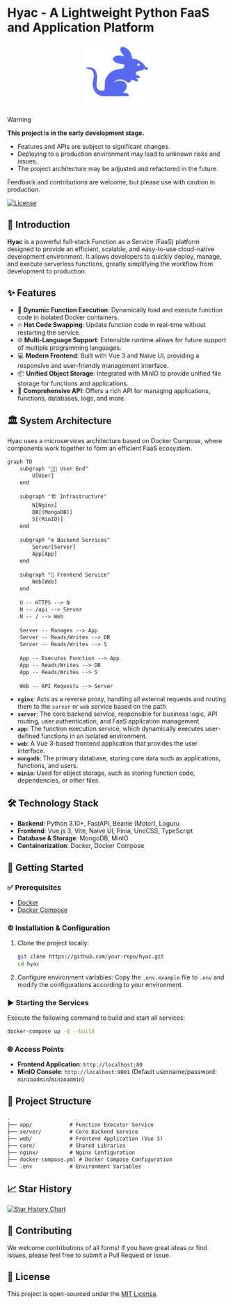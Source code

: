# Hyac - A Lightweight Python FaaS and Application Platform

<div align="center">
  <img src="images/logo.svg" width="150" alt="Hyac Logo">
</div>

> [!WARNING]
> **This project is in the early development stage.**
>
> - Features and APIs are subject to significant changes.
> - Deploying to a production environment may lead to unknown risks and issues.
> - The project architecture may be adjusted and refactored in the future.
>
> Feedback and contributions are welcome, but please use with caution in production.

[![License](https://img.shields.io/badge/license-MIT-blue.svg)](LICENSE)

## 📖 Introduction

**Hyac** is a powerful full-stack Function as a Service (FaaS) platform designed to provide an efficient, scalable, and easy-to-use cloud-native development environment. It allows developers to quickly deploy, manage, and execute serverless functions, greatly simplifying the workflow from development to production.

## ✨ Features

- 🚀 **Dynamic Function Execution**: Dynamically load and execute function code in isolated Docker containers.
- 🔥 **Hot Code Swapping**: Update function code in real-time without restarting the service.
- 🌐 **Multi-Language Support**: Extensible runtime allows for future support of multiple programming languages.
- 💻 **Modern Frontend**: Built with Vue 3 and Naive UI, providing a responsive and user-friendly management interface.
- 📦 **Unified Object Storage**: Integrated with MinIO to provide unified file storage for functions and applications.
- 🔗 **Comprehensive API**: Offers a rich API for managing applications, functions, databases, logs, and more.

## 🏛️ System Architecture

Hyac uses a microservices architecture based on Docker Compose, where components work together to form an efficient FaaS ecosystem.

```mermaid
graph TD
    subgraph "👨‍💻 User End"
        U[User]
    end

    subgraph "🏗️ Infrastructure"
        N[Nginx]
        DB[(MongoDB)]
        S[(MinIO)]
    end

    subgraph "⚙️ Backend Services"
        Server[Server]
        App[App]
    end

    subgraph "🎨 Frontend Service"
        Web[Web]
    end

    U -- HTTPS --> N
    N -- /api --> Server
    N -- / --> Web
    
    Server -- Manages --> App
    Server -- Reads/Writes --> DB
    Server -- Reads/Writes --> S
    
    App -- Executes Function --> App
    App -- Reads/Writes --> DB
    App -- Reads/Writes --> S

    Web -- API Requests --> Server
```

- **`nginx`**: Acts as a reverse proxy, handling all external requests and routing them to the `server` or `web` service based on the path.
- **`server`**: The core backend service, responsible for business logic, API routing, user authentication, and FaaS application management.
- **`app`**: The function execution service, which dynamically executes user-defined functions in an isolated environment.
- **`web`**: A Vue 3-based frontend application that provides the user interface.
- **`mongodb`**: The primary database, storing core data such as applications, functions, and users.
- **`minio`**: Used for object storage, such as storing function code, dependencies, or other files.

## 🛠️ Technology Stack

- **Backend**: Python 3.10+, FastAPI, Beanie (Motor), Loguru
- **Frontend**: Vue.js 3, Vite, Naive UI, Pinia, UnoCSS, TypeScript
- **Database & Storage**: MongoDB, MinIO
- **Containerization**: Docker, Docker Compose

## 🚀 Getting Started

### ✅ Prerequisites

- [Docker](https://www.docker.com/get-started)
- [Docker Compose](https://docs.docker.com/compose/install/)

### ⚙️ Installation & Configuration

1.  Clone the project locally:
    ```bash
    git clone https://github.com/your-repo/hyac.git
    cd hyac
    ```

2.  Configure environment variables:
    Copy the `.env.example` file to `.env` and modify the configurations according to your environment.

### ▶️ Starting the Services

Execute the following command to build and start all services:

```bash
docker-compose up -d --build
```

### 🌐 Access Points

- **Frontend Application**: `http://localhost:80`
- **MinIO Console**: `http://localhost:9001` (Default username/password: `minioadmin`/`minioadmin`)

## 📁 Project Structure

```
.
├── app/            # Function Executor Service
├── server/         # Core Backend Service
├── web/            # Frontend Application (Vue 3)
├── core/           # Shared Libraries
├── nginx/          # Nginx Configuration
├── docker-compose.yml # Docker Compose Configuration
└── .env            # Environment Variables
```

## 📈 Star History

[![Star History Chart](https://api.star-history.com/svg?repos=Pidbid/Hyac&type=Date)](https://star-history.com/#Pidbid/Hyac&Date)

## 🤝 Contributing

We welcome contributions of all forms! If you have great ideas or find issues, please feel free to submit a Pull Request or Issue.

## 📄 License

This project is open-sourced under the [MIT License](LICENSE).
